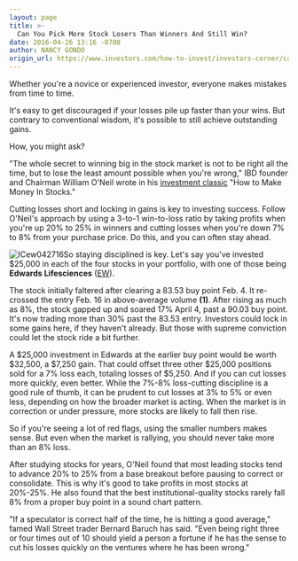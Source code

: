 ```yaml
---
layout: page
title: >-
  Can You Pick More Stock Losers Than Winners And Still Win?
date: 2016-04-26 13:16 -0700
author: NANCY GONDO
origin_url: https://www.investors.com/how-to-invest/investors-corner/can-you-pick-some-stock-losers-and-still-win
---
```





Whether you're a novice or experienced investor, everyone makes mistakes from time to time.


It's easy to get discouraged if your losses pile up faster than your wins. But contrary to conventional wisdom, it's possible to still achieve outstanding gains.


How, you might ask?


"The whole secret to winning big in the stock market is not to be right all the time, but to lose the least amount possible when you're wrong," IBD founder and Chairman William O'Neil wrote in his [investment classic](http://shop.investors.com/offer/splash.aspx?id=htmmis) "How to Make Money In Stocks."


Cutting losses short and locking in gains is key to investing success. Follow O'Neil's approach by using a 3-to-1 win-to-loss ratio by taking profits when you're up 20% to 25% in winners and cutting losses when you're down 7% to 8% from your purchase price. Do this, and you can often stay ahead.


![ICew042716](https://www.investors.com/wp-content/uploads/2016/04/ICew042716-1024x548.jpg)So staying disciplined is key. Let's say you've invested \$25,000 in each of the four stocks in your portfolio, with one of those being **Edwards Lifesciences** ([EW](https://research.investors.com/quote.aspx?symbol=EW)).


The stock initially faltered after clearing a 83.53 buy point Feb. 4. It re-crossed the entry Feb. 16 in above-average volume **(1)**. After rising as much as 8%, the stock gapped up and soared 17% April 4, past a 90.03 buy point. It's now trading more than 30% past the 83.53 entry. Investors could lock in some gains here, if they haven't already. But those with supreme conviction could let the stock ride a bit further.


A \$25,000 investment in Edwards at the earlier buy point would be worth \$32,500, a \$7,250 gain. That could offset three other \$25,000 positions sold for a 7% loss each, totaling losses of \$5,250. And if you can cut losses more quickly, even better. While the 7%-8% loss-cutting discipline is a good rule of thumb, it can be prudent to cut losses at 3% to 5% or even less, depending on how the broader market is acting. When the market is in correction or under pressure, more stocks are likely to fall then rise.


So if you're seeing a lot of red flags, using the smaller numbers makes sense. But even when the market is rallying, you should never take more than an 8% loss.


After studying stocks for years, O'Neil found that most leading stocks tend to advance 20% to 25% from a base breakout before pausing to correct or consolidate. This is why it's good to take profits in most stocks at 20%-25%. He also found that the best institutional-quality stocks rarely fall 8% from a proper buy point in a sound chart pattern.


"If a speculator is correct half of the time, he is hitting a good average," famed Wall Street trader Bernard Baruch has said. "Even being right three or four times out of 10 should yield a person a fortune if he has the sense to cut his losses quickly on the ventures where he has been wrong."




